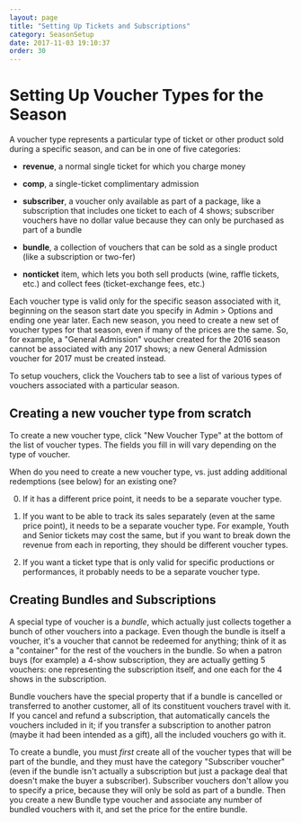 ```yaml
---
layout: page
title: "Setting Up Tickets and Subscriptions"
category: SeasonSetup
date: 2017-11-03 19:10:37
order: 30
---
```



# Setting Up Voucher Types for the Season

A voucher type represents a particular type of ticket or other product
sold during a specific season, and can be in one of five categories:

* **revenue**, a normal single ticket for which you charge money

* **comp**, a single-ticket complimentary admission

* **subscriber**, a voucher only available as part of a package, like a
subscription that includes one ticket to each of 4 shows; subscriber
vouchers have no dollar value because they can only be purchased as part
of a bundle

* **bundle**, a collection of  vouchers that can be sold as a single product (like a subscription or two-fer)

* **nonticket** item, which lets you both sell products (wine, raffle
tickets, etc.) and collect fees (ticket-exchange fees, etc.)

Each voucher type is valid only for the specific season associated with
it, beginning on the season start date you specify in Admin > Options
and ending one year later.  Each new season, you need to create a new
set of voucher types for that season, even if many of the prices are the
same.  So, for example, a "General Admission" voucher created for the
2016 season cannot be associated with any 2017 shows; a new General
Admission voucher for 2017 must be created instead.

To setup vouchers, click the Vouchers tab to see a list of various types
of vouchers associated with a particular season.

## Creating a new voucher type from scratch

To create a new voucher type, click "New Voucher Type" at the bottom of
the list of voucher types.  The fields you fill in will vary depending
on the type of voucher.

When do you need to create a new voucher type, vs. just adding additional redemptions (see below) for an existing one?


0. If it has a different price point, it needs to be a separate voucher type.

0. If you want to be able to track its sales separately (even at the same price point), it needs to be a separate voucher type.  For example, Youth and Senior tickets may cost the same, but if you want to break down the revenue from each in reporting, they should be different voucher types.

0. If you want a ticket type that is only valid for specific productions or performances, it probably needs to be a separate voucher type.  

## Creating Bundles and Subscriptions

A special type of voucher is a _bundle_, which actually just collects together a bunch of other vouchers into a package.
Even though the bundle is itself a voucher, it's a voucher that cannot be redeemed for anything; think of it as a "container" for the rest of the vouchers in the bundle.  So when a patron buys (for example) a 4-show subscription, they are actually getting 5 vouchers: one representing the subscription itself, and one each for the 4 shows in the subscription.

Bundle vouchers have the special property that if a bundle is cancelled or transferred to another customer, all of its 
constituent vouchers travel with it.  If you cancel and refund a subscription, that automatically cancels the vouchers included in it; if you transfer a subscription to another patron (maybe it had been intended as a gift), all the included vouchers go with it.

To create a bundle, you must _first_ create all of the voucher types
that will be part of the bundle, and they must have the category
"Subscriber voucher" (even if the bundle isn't actually a subscription
but just a package deal that doesn't make the buyer a subscriber).
Subscriber vouchers don't allow you to specify a price, because they
will only be sold as part of a bundle.  Then you create a new Bundle
type voucher and associate any number of bundled vouchers with it, and
set the price for the entire bundle.
